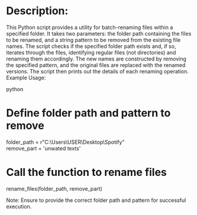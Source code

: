 # Description:

This Python script provides a utility for batch-renaming files within a specified folder. It takes two parameters: the folder path containing the files to be renamed, and a string pattern to be removed from the existing file names. The script checks if the specified folder path exists and, if so, iterates through the files, identifying regular files (not directories) and renaming them accordingly. The new names are constructed by removing the specified pattern, and the original files are replaced with the renamed versions. The script then prints out the details of each renaming operation.
Example Usage:

python

# Define folder path and pattern to remove
folder_path = r"C:\Users\USER\Desktop\Spotify"
<br> remove_part = 'unwated texts'

# Call the function to rename files
rename_files(folder_path, remove_part)

Note: Ensure to provide the correct folder path and pattern for successful execution.
